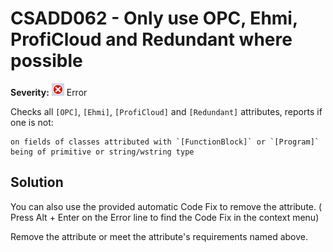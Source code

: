 # CSADD062 - Only use OPC, Ehmi, ProfiCloud and Redundant where possible

**Severity:** ![Error](../images/Error.png) Error

Checks all `[OPC]`, `[Ehmi]`, `[ProfiCloud]` and `[Redundant]` attributes, reports if one is not:

    on fields of classes attributed with `[FunctionBlock]` or `[Program]`
    being of primitive or string/wstring type

## Solution

You can also use the provided automatic Code Fix to remove the attribute. ( Press Alt + Enter on the Error line to find the Code Fix in the context menu) 

Remove the attribute or meet the attribute's requirements named above.